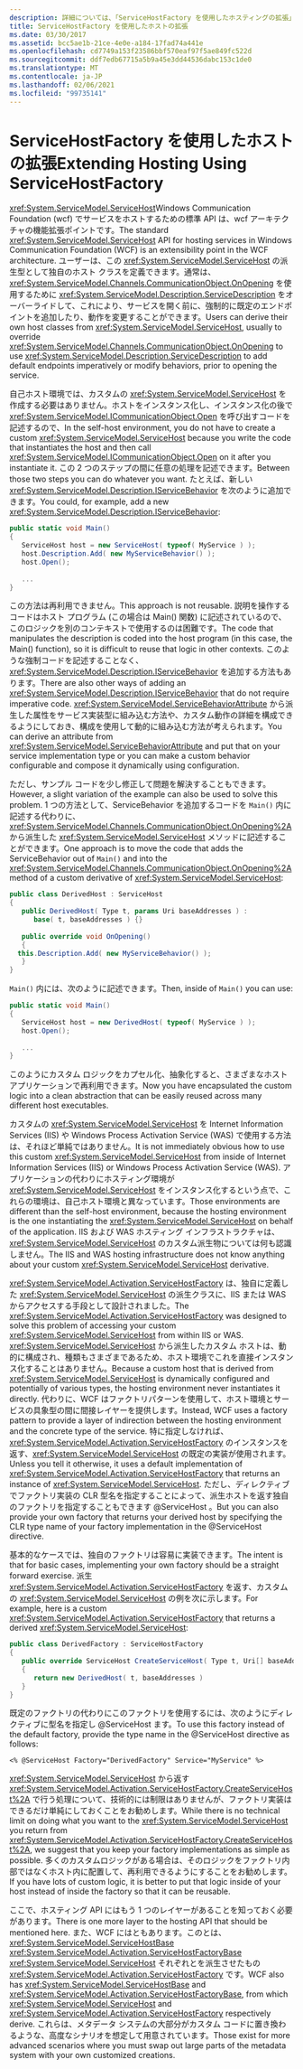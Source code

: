 ```yaml
---
description: 詳細については、「ServiceHostFactory を使用したホスティングの拡張」をご覧ください。
title: ServiceHostFactory を使用したホストの拡張
ms.date: 03/30/2017
ms.assetid: bcc5ae1b-21ce-4e0e-a184-17fad74a441e
ms.openlocfilehash: cd7749a153f23586bbf570eaf97f5ae849fc522d
ms.sourcegitcommit: ddf7edb67715a5b9a45e3dd44536dabc153c1de0
ms.translationtype: MT
ms.contentlocale: ja-JP
ms.lasthandoff: 02/06/2021
ms.locfileid: "99735141"
---
```

# <a name="extending-hosting-using-servicehostfactory"></a><span data-ttu-id="f65ab-103">ServiceHostFactory を使用したホストの拡張</span><span class="sxs-lookup"><span data-stu-id="f65ab-103">Extending Hosting Using ServiceHostFactory</span></span>

<span data-ttu-id="f65ab-104"><xref:System.ServiceModel.ServiceHost>Windows Communication Foundation (wcf) でサービスをホストするための標準 API は、wcf アーキテクチャの機能拡張ポイントです。</span><span class="sxs-lookup"><span data-stu-id="f65ab-104">The standard <xref:System.ServiceModel.ServiceHost> API for hosting services in Windows Communication Foundation (WCF) is an extensibility point in the WCF architecture.</span></span> <span data-ttu-id="f65ab-105">ユーザーは、この <xref:System.ServiceModel.ServiceHost> の派生型として独自のホスト クラスを定義できます。通常は、<xref:System.ServiceModel.Channels.CommunicationObject.OnOpening> を使用するために <xref:System.ServiceModel.Description.ServiceDescription> をオーバーライドして、これにより、サービスを開く前に、強制的に既定のエンドポイントを追加したり、動作を変更することができます。</span><span class="sxs-lookup"><span data-stu-id="f65ab-105">Users can derive their own host classes from <xref:System.ServiceModel.ServiceHost>, usually to override <xref:System.ServiceModel.Channels.CommunicationObject.OnOpening> to use <xref:System.ServiceModel.Description.ServiceDescription> to add default endpoints imperatively or modify behaviors, prior to opening the service.</span></span>  
  
 <span data-ttu-id="f65ab-106">自己ホスト環境では、カスタムの <xref:System.ServiceModel.ServiceHost> を作成する必要はありません。ホストをインスタンス化し、インスタンス化の後で <xref:System.ServiceModel.ICommunicationObject.Open> を呼び出すコードを記述するので、</span><span class="sxs-lookup"><span data-stu-id="f65ab-106">In the self-host environment, you do not have to create a custom <xref:System.ServiceModel.ServiceHost> because you write the code that instantiates the host and then call <xref:System.ServiceModel.ICommunicationObject.Open> on it after you instantiate it.</span></span> <span data-ttu-id="f65ab-107">この 2 つのステップの間に任意の処理を記述できます。</span><span class="sxs-lookup"><span data-stu-id="f65ab-107">Between those two steps you can do whatever you want.</span></span> <span data-ttu-id="f65ab-108">たとえば、新しい <xref:System.ServiceModel.Description.IServiceBehavior> を次のように追加できます。</span><span class="sxs-lookup"><span data-stu-id="f65ab-108">You could, for example, add a new <xref:System.ServiceModel.Description.IServiceBehavior>:</span></span>  
  
```csharp
public static void Main()  
{  
   ServiceHost host = new ServiceHost( typeof( MyService ) );  
   host.Description.Add( new MyServiceBehavior() );  
   host.Open();  
  
   ...  
}  
```  
  
 <span data-ttu-id="f65ab-109">この方法は再利用できません。</span><span class="sxs-lookup"><span data-stu-id="f65ab-109">This approach is not reusable.</span></span> <span data-ttu-id="f65ab-110">説明を操作するコードはホスト プログラム (この場合は Main() 関数) に記述されているので、このロジックを別のコンテキストで使用するのは困難です。</span><span class="sxs-lookup"><span data-stu-id="f65ab-110">The code that manipulates the description is coded into the host program (in this case, the Main() function), so it is difficult to reuse that logic in other contexts.</span></span> <span data-ttu-id="f65ab-111">このような強制コードを記述することなく、<xref:System.ServiceModel.Description.IServiceBehavior> を追加する方法もあります。</span><span class="sxs-lookup"><span data-stu-id="f65ab-111">There are also other ways of adding an <xref:System.ServiceModel.Description.IServiceBehavior> that do not require imperative code.</span></span> <span data-ttu-id="f65ab-112"><xref:System.ServiceModel.ServiceBehaviorAttribute> から派生した属性をサービス実装型に組み込む方法や、カスタム動作の詳細を構成できるようにしておき、構成を使用して動的に組み込む方法が考えられます。</span><span class="sxs-lookup"><span data-stu-id="f65ab-112">You can derive an attribute from <xref:System.ServiceModel.ServiceBehaviorAttribute> and put that on your service implementation type or you can make a custom behavior configurable and compose it dynamically using configuration.</span></span>  
  
 <span data-ttu-id="f65ab-113">ただし、サンプル コードを少し修正して問題を解決することもできます。</span><span class="sxs-lookup"><span data-stu-id="f65ab-113">However, a slight variation of the example can also be used to solve this problem.</span></span> <span data-ttu-id="f65ab-114">1 つの方法として、ServiceBehavior を追加するコードを `Main()` 内に記述する代わりに、<xref:System.ServiceModel.Channels.CommunicationObject.OnOpening%2A> から派生した <xref:System.ServiceModel.ServiceHost> メソッドに記述することができます。</span><span class="sxs-lookup"><span data-stu-id="f65ab-114">One approach is to move the code that adds the ServiceBehavior out of `Main()` and into the <xref:System.ServiceModel.Channels.CommunicationObject.OnOpening%2A> method of a custom derivative of <xref:System.ServiceModel.ServiceHost>:</span></span>  
  
```csharp
public class DerivedHost : ServiceHost  
{  
   public DerivedHost( Type t, params Uri baseAddresses ) :  
      base( t, baseAddresses ) {}  
  
   public override void OnOpening()  
   {  
  this.Description.Add( new MyServiceBehavior() );  
   }  
}  
```  
  
 <span data-ttu-id="f65ab-115">`Main()` 内には、次のように記述できます。</span><span class="sxs-lookup"><span data-stu-id="f65ab-115">Then, inside of `Main()` you can use:</span></span>  
  
```csharp
public static void Main()  
{  
   ServiceHost host = new DerivedHost( typeof( MyService ) );  
   host.Open();  
  
   ...  
}  
```  
  
 <span data-ttu-id="f65ab-116">このようにカスタム ロジックをカプセル化、抽象化すると、さまざまなホスト アプリケーションで再利用できます。</span><span class="sxs-lookup"><span data-stu-id="f65ab-116">Now you have encapsulated the custom logic into a clean abstraction that can be easily reused across many different host executables.</span></span>  
  
 <span data-ttu-id="f65ab-117">カスタムの <xref:System.ServiceModel.ServiceHost> を Internet Information Services (IIS) や Windows Process Activation Service (WAS) で使用する方法は、それほど単純ではありません。</span><span class="sxs-lookup"><span data-stu-id="f65ab-117">It is not immediately obvious how to use this custom <xref:System.ServiceModel.ServiceHost> from inside of Internet Information Services (IIS) or Windows Process Activation Service (WAS).</span></span> <span data-ttu-id="f65ab-118">アプリケーションの代わりにホスティング環境が <xref:System.ServiceModel.ServiceHost> をインスタンス化するという点で、これらの環境は、自己ホスト環境と異なっています。</span><span class="sxs-lookup"><span data-stu-id="f65ab-118">Those environments are different than the self-host environment, because the hosting environment is the one instantiating the <xref:System.ServiceModel.ServiceHost> on behalf of the application.</span></span> <span data-ttu-id="f65ab-119">IIS および WAS ホスティング インフラストラクチャは、<xref:System.ServiceModel.ServiceHost> のカスタム派生物については何も認識しません。</span><span class="sxs-lookup"><span data-stu-id="f65ab-119">The IIS and WAS hosting infrastructure does not know anything about your custom <xref:System.ServiceModel.ServiceHost> derivative.</span></span>  
  
 <span data-ttu-id="f65ab-120"><xref:System.ServiceModel.Activation.ServiceHostFactory> は、独自に定義した <xref:System.ServiceModel.ServiceHost> の派生クラスに、IIS または WAS からアクセスする手段として設計されました。</span><span class="sxs-lookup"><span data-stu-id="f65ab-120">The <xref:System.ServiceModel.Activation.ServiceHostFactory> was designed to solve this problem of accessing your custom <xref:System.ServiceModel.ServiceHost> from within IIS or WAS.</span></span> <span data-ttu-id="f65ab-121"><xref:System.ServiceModel.ServiceHost> から派生したカスタム ホストは、動的に構成され、種類もさまざまであるため、ホスト環境でこれを直接インスタンス化することはありません。</span><span class="sxs-lookup"><span data-stu-id="f65ab-121">Because a custom host that is derived from <xref:System.ServiceModel.ServiceHost> is dynamically configured and potentially of various types, the hosting environment never instantiates it directly.</span></span> <span data-ttu-id="f65ab-122">代わりに、WCF はファクトリパターンを使用して、ホスト環境とサービスの具象型の間に間接レイヤーを提供します。</span><span class="sxs-lookup"><span data-stu-id="f65ab-122">Instead, WCF uses a factory pattern to provide a layer of indirection between the hosting environment and the concrete type of the service.</span></span> <span data-ttu-id="f65ab-123">特に指定しなければ、<xref:System.ServiceModel.Activation.ServiceHostFactory> のインスタンスを返す、<xref:System.ServiceModel.ServiceHost> の既定の実装が使用されます。</span><span class="sxs-lookup"><span data-stu-id="f65ab-123">Unless you tell it otherwise, it uses a default implementation of <xref:System.ServiceModel.Activation.ServiceHostFactory> that returns an instance of <xref:System.ServiceModel.ServiceHost>.</span></span> <span data-ttu-id="f65ab-124">ただし、ディレクティブでファクトリ実装の CLR 型名を指定することによって、派生ホストを返す独自のファクトリを指定することもできます @ServiceHost 。</span><span class="sxs-lookup"><span data-stu-id="f65ab-124">But you can also provide your own factory that returns your derived host by specifying the CLR type name of your factory implementation in the @ServiceHost directive.</span></span>  
  
 <span data-ttu-id="f65ab-125">基本的なケースでは、独自のファクトリは容易に実装できます。</span><span class="sxs-lookup"><span data-stu-id="f65ab-125">The intent is that for basic cases, implementing your own factory should be a straight forward exercise.</span></span> <span data-ttu-id="f65ab-126">派生 <xref:System.ServiceModel.Activation.ServiceHostFactory> を返す、カスタムの <xref:System.ServiceModel.ServiceHost> の例を次に示します。</span><span class="sxs-lookup"><span data-stu-id="f65ab-126">For example, here is a custom <xref:System.ServiceModel.Activation.ServiceHostFactory> that returns a derived <xref:System.ServiceModel.ServiceHost>:</span></span>  
  
```csharp
public class DerivedFactory : ServiceHostFactory  
{  
   public override ServiceHost CreateServiceHost( Type t, Uri[] baseAddresses )  
   {  
      return new DerivedHost( t, baseAddresses )  
   }  
}  
```  
  
 <span data-ttu-id="f65ab-127">既定のファクトリの代わりにこのファクトリを使用するには、次のようにディレクティブに型名を指定し @ServiceHost ます。</span><span class="sxs-lookup"><span data-stu-id="f65ab-127">To use this factory instead of the default factory, provide the type name in the @ServiceHost directive as follows:</span></span>  
  
`<% @ServiceHost Factory="DerivedFactory" Service="MyService" %>`  
  
 <span data-ttu-id="f65ab-128"><xref:System.ServiceModel.ServiceHost> から返す <xref:System.ServiceModel.Activation.ServiceHostFactory.CreateServiceHost%2A> で行う処理について、技術的には制限はありませんが、ファクトリ実装はできるだけ単純にしておくことをお勧めします。</span><span class="sxs-lookup"><span data-stu-id="f65ab-128">While there is no technical limit on doing what you want to the <xref:System.ServiceModel.ServiceHost> you return from <xref:System.ServiceModel.Activation.ServiceHostFactory.CreateServiceHost%2A>, we suggest that you keep your factory implementations as simple as possible.</span></span> <span data-ttu-id="f65ab-129">多くのカスタムロジックがある場合は、そのロジックをファクトリ内部ではなくホスト内に配置して、再利用できるようにすることをお勧めします。</span><span class="sxs-lookup"><span data-stu-id="f65ab-129">If you have lots of custom logic, it is better to put that logic inside of your host instead of inside the factory so that it can be reusable.</span></span>  
  
 <span data-ttu-id="f65ab-130">ここで、ホスティング API にはもう 1 つのレイヤーがあることを知っておく必要があります。</span><span class="sxs-lookup"><span data-stu-id="f65ab-130">There is one more layer to the hosting API that should be mentioned here.</span></span> <span data-ttu-id="f65ab-131">また、WCF にはともあります。このとは、 <xref:System.ServiceModel.ServiceHostBase> <xref:System.ServiceModel.Activation.ServiceHostFactoryBase> <xref:System.ServiceModel.ServiceHost> それぞれとを派生させたもの <xref:System.ServiceModel.Activation.ServiceHostFactory> です。</span><span class="sxs-lookup"><span data-stu-id="f65ab-131">WCF also has <xref:System.ServiceModel.ServiceHostBase> and <xref:System.ServiceModel.Activation.ServiceHostFactoryBase>, from which <xref:System.ServiceModel.ServiceHost> and <xref:System.ServiceModel.Activation.ServiceHostFactory> respectively derive.</span></span> <span data-ttu-id="f65ab-132">これらは、メタデータ システムの大部分がカスタム コードに置き換わるような、高度なシナリオを想定して用意されています。</span><span class="sxs-lookup"><span data-stu-id="f65ab-132">Those exist for more advanced scenarios where you must swap out large parts of the metadata system with your own customized creations.</span></span>

